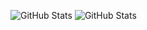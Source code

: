 ![GitHub Stats](https://streak-stats.demolab.com?user=LiberaFatum&theme=vision-friendly-dark&hide_border=true)   ![GitHub Stats](https://github-readme-stats.vercel.app/api?username=LiberaFatum&theme=vision-friendly-dark&show_icons=true&hide_border=true&count_private=true)
